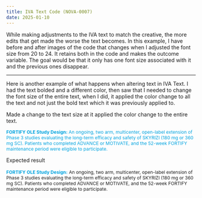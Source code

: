 ```yaml
---
title: IVA Text Code (NOVA-0007)
date: 2025-01-10
---
```


While making adjustments to the IVA text to match the creative, the more edits that get made the worse the text becomes. In this example, I have before and after images of the code that changes when I adjusted the font size from 20 to 24. It retains both in the code and makes the outcome variable. The goal would be that it only has one font size associated with it and the previous ones disappear.

---

Here is another example of what happens when altering text in IVA Text. I had the text bolded and a different color, then saw that I needed to change the font size of the entire text, when I did, it applied the color change to all the text and not just the bold text which it was previously applied to.

Made a change to the text size at it applied the color change to the entire text.

<p><span style="color: rgb(0,163,223); font-size: 12.0px;"><span style="color: rgb(0,163,223);"><b>FORTIFY OLE Study Design:</b></span> An ongoing, two arm, multicenter, open-label extension of Phase 3 studies evaluating the long-term efficacy and safety of SKYRIZI (180 mg or 360 mg SC). Patients who completed ADVANCE or MOTIVATE, and the 52-week FORTIFY maintenance period were eligible to participate.</span></p>
Expected result
<p><span style="color: rgb(0,163,223); font-size: 12.0px;"><b>FORTIFY OLE Study Design:</b></span> <span style="font-size: 12.0px;">An ongoing, two arm, multicenter, open-label extension of Phase 3 studies evaluating the long-term efficacy and safety of SKYRIZI (180 mg or 360 mg SC). Patients who completed ADVANCE or MOTIVATE, and the 52-week FORTIFY maintenance period were eligible to participate.</span></p>
